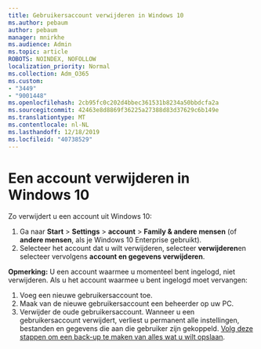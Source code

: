 ```yaml
---
title: Gebruikersaccount verwijderen in Windows 10
ms.author: pebaum
author: pebaum
manager: mnirkhe
ms.audience: Admin
ms.topic: article
ROBOTS: NOINDEX, NOFOLLOW
localization_priority: Normal
ms.collection: Adm_O365
ms.custom:
- "3449"
- "9001448"
ms.openlocfilehash: 2cb95fc0c202d4bbec361531b8234a50bbdcfa2a
ms.sourcegitcommit: 42463e8d8869f36225a27388d83d37629c6b149e
ms.translationtype: MT
ms.contentlocale: nl-NL
ms.lasthandoff: 12/18/2019
ms.locfileid: "40738529"
---
```

# <a name="remove-an-account-in-windows-10"></a>Een account verwijderen in Windows 10

Zo verwijdert u een account uit Windows 10:

1. Ga naar **Start** > **Settings** > **account** > **Family & andere mensen** (of **andere mensen**, als je Windows 10 Enterprise gebruikt).
2. Selecteer het account dat u wilt verwijderen, selecteer **verwijderen**en selecteer vervolgens **account en gegevens verwijderen**.
 
**Opmerking:** U een account waarmee u momenteel bent ingelogd, niet verwijderen.  Als u het account waarmee u bent ingelogd moet vervangen:

1. Voeg een nieuwe gebruikersaccount toe.
2. Maak van de nieuwe gebruikersaccount een beheerder op uw PC.
3. Verwijder de oude gebruikersaccount. Wanneer u een gebruikersaccount verwijdert, verliest u permanent alle instellingen, bestanden en gegevens die aan die gebruiker zijn gekoppeld. [Volg deze stappen om een back-up te maken van alles wat u wilt opslaan](https://support.microsoft.com/help/4027408/windows-10-backup-and-restore).